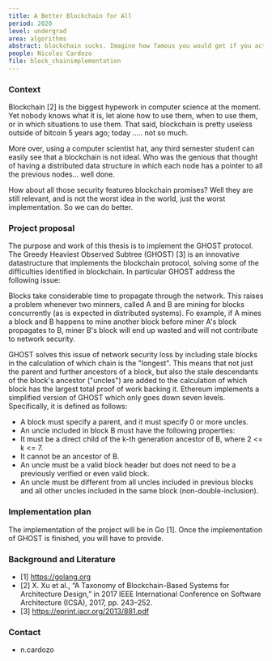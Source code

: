 ```yaml
---
title: A Better Blockchain for All
period: 2020
level: undergrad
area: algorithms
abstract: blockchain sucks. Imagine how famous you would get if you actually provide a good implementation of the underlying data structures. Claim your fame, complete your thesis
people: Nicolas Cardozo
file: block_chainimplementation
---
```


### Context
Blockchain [2] is the biggest hypework in computer science at the moment. Yet nobody knows what it is, let alone how to use them, when to use them, or in which situations to use them. That said, blockchain is pretty useless outside of bitcoin 5 years ago; today ..... not so much.

More over, using a computer scientist hat, any third semester student can easily see that a blockchain is not ideal. Who was the genious that thought of having a distributed data structure in which each node has a pointer to all the previous nodes... well done.

How about all those security features blockchain promises? Well they are still relevant, and is not the worst idea in the world, just the worst implementation. So we can do better.

### Project proposal
The purpose and work of this thesis is to implement the GHOST protocol. The Greedy Heaviest Observed Subtree (GHOST) [3] is an innovative datastructure that implements the blockchain protocol, solving some of the difficulties identified in blockchain. In particular GHOST address the following issue:

Blocks take considerable time to propagate through the network. This raises a problem whenever two minners, called A and B are mining for blocks concurrently (as is expected in distributed systems). Fo example, if A mines a block and B happens to mine another block before miner A's block propagates to B, miner B's block will end up wasted and will not contribute to network security. 

GHOST solves this issue of network security loss by including stale blocks in the calculation of which chain is the "longest". This means that not just the parent and further ancestors of a block, but also the stale descendants of the block's ancestor ("uncles") are added to the calculation of which block has the largest total proof of work backing it.
Ethereum implements a simplified version of GHOST which only goes down seven levels. Specifically, it is defined as follows:

*	A block must specify a parent, and it must specify 0 or more uncles.
*	An uncle included in block B must have the following properties:
*	It must be a direct child of the k-th generation ancestor of B, where 2 <= k <= 7.
*	It cannot be an ancestor of B.
*	An uncle must be a valid block header but does not need to be a previously verified or even valid block.
*	An uncle must be different from all uncles included in previous blocks and all other uncles included in the same block (non-double-inclusion).


### Implementation plan
The implementation of the project will be in Go [1]. 
Once the implementation of GHOST is finished, you will have to provide.

### Background and Literature
- [1] https://golang.org
- [2] X. Xu et al., “A Taxonomy of Blockchain-Based Systems for Architecture Design,” in 2017 IEEE International Conference on Software Architecture (ICSA), 2017, pp. 243–252.
- [3] https://eprint.iacr.org/2013/881.pdf


### Contact
- n.cardozo
